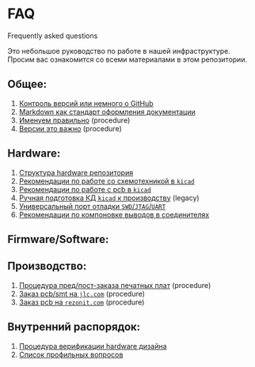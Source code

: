 # FAQ

Frequently asked questions

Это небольшое руководство по работе в нашей инфраструктуре.
Просим вас ознакомится со всеми материалами в этом репозитории.

## Общее:

1. [Контроль версий или немного о GitHub](./general_github_base.md)
1. [Markdown как стандарт оформления документации](./general_markdown_guide.md)
1. [Именуем правильно](./general_naming_guid.md) (procedure)
1. [Версии это важно](./general_version_guid.md) (procedure)

## Hardware:

1. [Структура hardware репозитория](./hardware_repository_structure.md)
1. [Рекомендации по работе со схемотехникой в `kicad`](./hardware_kicad_schematic.md)
1. [Рекомендации по работе с pcb в `kicad`](./hardware_kicad_pcb.md)
1. [Ручная подготовка КД `kicad` к производству](./hardware_kicad_production.md) (legacy)
1. [Универсальный порт отладки `SWD`/`JTAG`/`UART`](./hardware_debugger.md)
1. [Рекомендации по компоновке выводов в соединителях](./hardware_pinout.md)

## Firmware/Software:

## Производство:

1. [Процедура пред/пост-заказа печатных плат](./order_pre-post.md) (procedure)
1. [Заказ pcb/smt на `jlc.com`](./order_pcb-smt_jlccom.md) (procedure)
1. [Заказ pcb на `rezonit.com`](./order_pcb_rezonit.md) (procedure)

## Внутренний распорядок:

1. [Процедура верификации hardware дизайна](./regulations_hardware_verification.md)
1. [Список профильных вопросов](./regulations_profile_questions.md)
